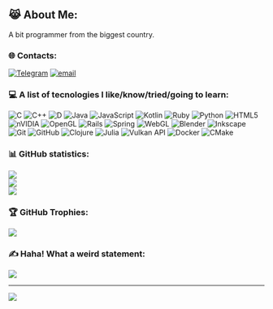 ## 😹 About Me:
A bit programmer from the biggest country.

### 🌐 Сontacts:
[![Telegram](https://img.shields.io/badge/Telegram-2CA5E0?logo=telegram&logoColor=white)](https://t.me/Inversed1CA) [![email](https://img.shields.io/badge/Email-D14836?logo=gmail&logoColor=white)](mailto:lugushik@gmail.com) 

### 💻 A list of tecnologies I like/know/tried/going to learn:
![C](https://img.shields.io/badge/c-%2300599C.svg?logo=c&logoColor=white) ![C++](https://img.shields.io/badge/c++-%2300599C.svg?logo=c%2B%2B&logoColor=white) ![D](https://img.shields.io/badge/D-CC342D?logo=d&logoColor=white) ![Java](https://img.shields.io/badge/java-%23ED8B00.svg?logo=openjdk&logoColor=white) ![JavaScript](https://img.shields.io/badge/javascript-%23323330.svg?logo=javascript&logoColor=%23F7DF1E) ![Kotlin](https://img.shields.io/badge/kotlin-%237F52FF.svg?logo=kotlin&logoColor=white) ![Ruby](https://img.shields.io/badge/ruby-%23CC342D.svg?logo=ruby&logoColor=white) ![Python](https://img.shields.io/badge/python-3670A0?logo=python&logoColor=ffdd54) ![HTML5](https://img.shields.io/badge/html5-%23E34F26.svg?logo=html5&logoColor=white) ![nVIDIA](https://img.shields.io/badge/cuda-000000.svg?logo=nVIDIA&logoColor=green) ![OpenGL](https://img.shields.io/badge/OpenGL-%23FFFFFF.svg?logo=opengl) ![Rails](https://img.shields.io/badge/rails-%23CC0000.svg?logo=ruby-on-rails&logoColor=white) ![Spring](https://img.shields.io/badge/spring-%236DB33F.svg?logo=spring&logoColor=white) ![WebGL](https://img.shields.io/badge/WebGL-990000?logo=webgl&logoColor=white) ![Blender](https://img.shields.io/badge/blender-%23F5792A.svg?logo=blender&logoColor=white) ![Inkscape](https://img.shields.io/badge/Inkscape-e0e0e0?logo=inkscape&logoColor=080A13) ![Git](https://img.shields.io/badge/git-%23F05033.svg?logo=git&logoColor=white) ![GitHub](https://img.shields.io/badge/github-%23121011.svg?logo=github&logoColor=white) ![Clojure](https://img.shields.io/badge/Clojure-%23Clojure.svg?logo=Clojure&logoColor=Clojure) ![Julia](https://img.shields.io/badge/-Julia-9558B2?logo=julia&logoColor=white) ![Vulkan API](https://img.shields.io/badge/Vulkan-AC162C.svg?logo=vulkan&logoColor=white&logoSize=auto) ![Docker](https://img.shields.io/badge/docker-%230db7ed.svg?logo=docker&logoColor=white) ![CMake](https://img.shields.io/badge/CMake-%23008FBA.svg?logo=cmake&logoColor=white)

### 📊 GitHub statistics:
![](https://github-readme-stats.vercel.app/api?username=AndreyChugunovAC1&theme=blue_navy&hide_border=false&include_all_commits=true&count_private=false)<br/>
![](https://nirzak-streak-stats.vercel.app/?user=AndreyChugunovAC1&theme=blue_navy&hide_border=false)<br/>
![](https://github-readme-stats.vercel.app/api/top-langs/?username=AndreyChugunovAC1&theme=blue_navy&hide_border=false&include_all_commits=true&count_private=false&layout=compact)

### 🏆 GitHub Trophies:
![](https://github-profile-trophy.vercel.app/?username=AndreyChugunovAC1&theme=blue_navy&no-bg=false&margin-w=4)

### ✍️ Haha! What a weird statement:
![](https://quotes-github-readme.vercel.app/api?type=horizontal&theme=blue_navy)

---
[![](https://visitcount.itsvg.in/api?id=AndreyChugunovAC1&icon=0&color=0)](https://visitcount.itsvg.in)

<!-- Proudly created with GPRM ( https://gprm.itsvg.in ) -->
